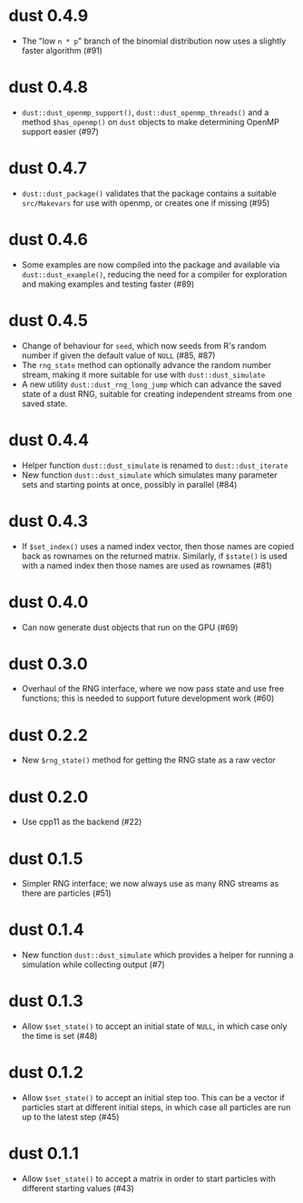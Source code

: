 # dust 0.4.9

* The "low `n * p`" branch of the binomial distribution now uses a slightly faster algorithm (#91)

# dust 0.4.8

* `dust::dust_openmp_support()`, `dust::dust_openmp_threads()` and a method `$has_openmp()` on `dust` objects to make determining OpenMP support easier (#97)

# dust 0.4.7

* `dust::dust_package()` validates that the package contains a suitable `src/Makevars` for use with openmp, or creates one if missing (#95)

# dust 0.4.6

* Some examples are now compiled into the package and available via `dust::dust_example()`, reducing the need for a compiler for exploration and making examples and testing faster (#89)

# dust 0.4.5

* Change of behaviour for `seed`, which now seeds from R's random number if given the default value of `NULL` (#85, #87)
* The `rng_state` method can optionally advance the random number stream, making it more suitable for use with `dust::dust_simulate`
* A new utility `dust::dust_rng_long_jump` which can advance the saved state of a dust RNG, suitable for creating independent streams from one saved state.

# dust 0.4.4

* Helper function `dust::dust_simulate` is renamed to `dust::dust_iterate`
* New function `dust::dust_simulate` which simulates many parameter sets and starting points at once, possibly in parallel (#84)

# dust 0.4.3

* If `$set_index()` uses a named index vector, then those names are copied back as rownames on the returned matrix. Similarly, if `$state()` is used with a named index then those names are used as rownames (#81)

# dust 0.4.0

* Can now generate dust objects that run on the GPU (#69)

# dust 0.3.0

* Overhaul of the RNG interface, where we now pass state and use free functions; this is needed to support future development work (#60)

# dust 0.2.2

* New `$rng_state()` method for getting the RNG state as a raw vector

# dust 0.2.0

* Use cpp11 as the backend (#22)

# dust 0.1.5

* Simpler RNG interface; we now always use as many RNG streams as there are particles (#51)

# dust 0.1.4

* New function `dust::dust_simulate` which provides a helper for running a simulation while collecting output (#7)

# dust 0.1.3

* Allow `$set_state()` to accept an initial state of `NULL`, in which case only the time is set (#48)

# dust 0.1.2

* Allow `$set_state()` to accept an initial step too. This can be a vector if particles start at different initial steps, in which case all particles are run up to the latest step (#45)

# dust 0.1.1

* Allow `$set_state()` to accept a matrix in order to start particles with different starting values (#43)
